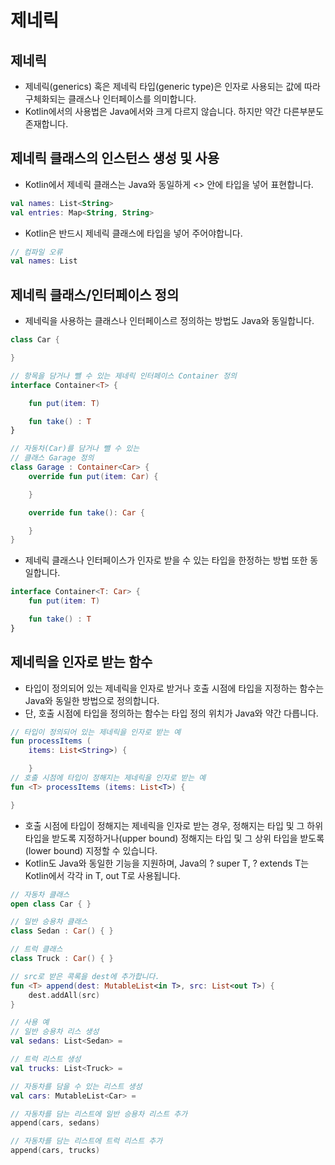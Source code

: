 # 제네릭
## 제네릭
* 제네릭(generics) 혹은 제네릭 타입(generic type)은 인자로 사용되는 값에 따라 구체화되는 클래스나 인터페이스를 의미합니다.
* Kotlin에서의 사용법은 Java에서와 크게 다르지 않습니다. 하지만 약간 다른부분도 존재합니다.
## 제네릭 클래스의 인스턴스 생성 및 사용
* Kotlin에서 제네릭 클래스는 Java와 동일하게 <> 안에 타입을 넣어 표현합니다.
~~~kotlin
val names: List<String>
val entries: Map<String, String>
~~~
* Kotlin은 반드시 제네릭 클래스에 타입을 넣어 주어야합니다.
~~~Kotlin
// 컴파일 오류
val names: List
~~~
## 제네릭 클래스/인터페이스 정의
* 제네릭을 사용하는 클래스나 인터페이스르 정의하는 방법도 Java와 동일합니다.
~~~Kotlin
class Car {

}

// 항목을 담거나 뺄 수 있는 제네릭 인터페이스 Container 정의
interface Container<T> {

    fun put(item: T)

    fun take() : T
}

// 자동차(Car)를 담거나 뺄 수 있는
// 클래스 Garage 정의
class Garage : Container<Car> {
    override fun put(item: Car) {

    }

    override fun take(): Car {

    }
}
~~~
* 제네릭 클래스나 인터페이스가 인자로 받을 수 있는 타입을 한정하는 방법 또한 동일합니다.
~~~kotlin
interface Container<T: Car> {
    fun put(item: T)

    fun take() : T
}
~~~
## 제네릭을 인자로 받는 함수
* 타입이 정의되어 있는 제네릭을 인자로 받거나 호출 시점에 타입을 지정하는 함수는 Java와 동일한 방법으로 정의합니다.
* 단, 호출 시점에 타입을 정의하는 함수는 타입 정의 위치가 Java와 약간 다릅니다.
```kotlin
// 타입이 정의되어 있는 제네릭을 인자로 받는 예
fun processItems (
    items: List<String>) {

    }
// 호출 시점에 타입이 정해지는 제네릭을 인자로 받는 예
fun <T> processItems (items: List<T>) {

}
```
* 호출 시점에 타입이 정해지는 제네릭을 인자로 받는 경우, 정해지는 타입 및 그 하위 타입을 받도록 지정하거나(upper bound) 정해지는 타입 및 그 상위 타입을 받도록 (lower bound) 지정할 수 있습니다.
* Kotlin도 Java와 동일한 기능을 지원하며, Java의 ? super T, ? extends T는 Kotlin에서 각각 in T, out T로 사용됩니다.
~~~kotlin
// 자동차 클래스
open class Car { }

// 일반 승용차 클래스
class Sedan : Car() { }

// 트럭 클래스
class Truck : Car() { }

// src로 받은 콕록을 dest에 추가합니다.
fun <T> append(dest: MutableList<in T>, src: List<out T>) {
    dest.addAll(src)
}

// 사용 예
// 일반 승용차 리스 생성
val sedans: List<Sedan> =

// 트럭 리스트 생성
val trucks: List<Truck> = 

// 자동차를 담을 수 있는 리스트 생성
val cars: MutableList<Car> =

// 자동차를 담는 리스트에 일반 승용차 리스트 추가
append(cars, sedans)

// 자동차를 담는 리스트에 트럭 리스트 추가
append(cars, trucks)
~~~
